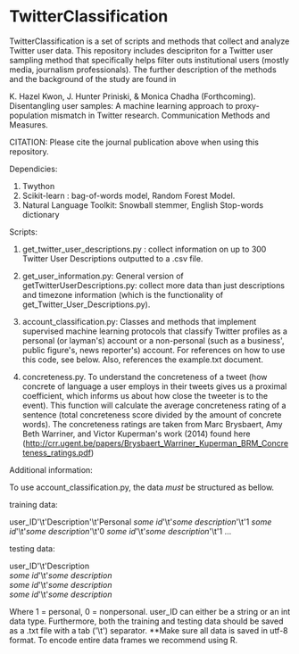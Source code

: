 # TwitterClassification

TwitterClassification is a set of scripts and methods that collect and analyze Twitter user data. This repository includes descipriton for a Twitter user sampling method that specifically helps filter outs institutional users (mostly media, journalism professionals). 
The further description of the methods and the background of the study are found in

K. Hazel Kwon, J. Hunter Priniski, & Monica Chadha (Forthcoming). Disentangling user samples: A machine learning approach to proxy-population mismatch in Twitter research. Communication Methods and Measures. 

CITATION: Please cite the journal publication above when using this repository.


Dependicies:
1. Twython 
2. Scikit-learn : bag-of-words model, Random Forest Model.
3. Natural Language Toolkit: Snowball stemmer, English Stop-words dictionary


Scripts:

1. get_twitter_user_descriptions.py : collect information on up to 300 Twitter User Descriptions outputted to a .csv file.

2. get_user_information.py: General version of getTwitterUserDescriptions.py: collect more data than just descriptions and timezone information (which is the functionality of get_Twitter_User_Descriptions.py). 

3. account_classification.py: Classes and methods that implement supervised machine learning protocols that classify Twitter profiles as a personal (or layman's) account or a non-personal (such as a business', public figure's, news reporter's) account. For references on how to use this code, see below.  Also, references the example.txt document.   
                          
4.  concreteness.py. To understand the concreteness of a tweet (how concrete of language a user employs in their tweets gives us  a proximal coefficient, which informs us about how close the tweeter is to the event).  This function will calculate the average concreteness rating of a sentence (total concreteness score divided by the amount of concrete words). The concreteness ratings are taken from Marc Brysbaert, Amy Beth Warriner, and  Victor Kuperman's work (2014) found here (http://crr.ugent.be/papers/Brysbaert_Warriner_Kuperman_BRM_Concreteness_ratings.pdf)

Additional information:

To use account_classification.py, the data *must* be structured as bellow.

training data:

user_ID'\t'Description'\t'Personal
*some id*'\t'*some description*'\t'1
*some id*'\t'*some description*'\t'0
*some id*'\t'*some description*'\t'1
  ...
  
testing data:

user_ID'\t'Description         
*some id*'\t'*some description*   
*some id*'\t'*some description*   
*some id*'\t'*some description*  
  
Where 1 = personal, 0 = nonpersonal.  user_ID can either be a string or an int data type. Furthermore, both the training and testing data should be saved as a .txt file with a tab ('\t') separator. 
**Make sure all data is saved in utf-8 format. To encode entire data frames we recommend using R. 
 


  
  
